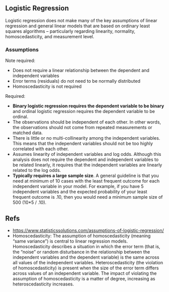 ## Logistic Regression

Logistic regression does not make many of the key assumptions of linear regression and general linear models that are based on ordinary least squares algorithms – particularly regarding linearity, normality, homoscedasticity, and measurement level.

### Assumptions

Note required:

- Does not require a linear relationship between the dependent and independent variables
- Error terms (residuals) do not need to be normally distributed
- Homoscedasticity is not required

Required:

- **Binary logistic regression requires the dependent variable to be binary** and ordinal logistic regression requires the dependent variable to be ordinal.
- The observations should be independent of each other. In other words, the observations should not come from repeated measurements or matched data.
- There is little or no multi-collinearity among the independent variables. This means that the independent variables should not be too highly correlated with each other.
- Assumes linearity of independent variables and log odds. Although this analysis does not require the dependent and independent variables to be related linearly, it requires that the independent variables are linearly related to the log odds.
- **Typically requires a large sample size**. A general guideline is that you need at minimum of 10 cases with the least frequent outcome for each independent variable in your model. For example, if you have 5 independent variables and the expected probability of your least frequent outcome is .10, then you would need a minimum sample size of 500 (10*5 / .10).

## Refs

- https://www.statisticssolutions.com/assumptions-of-logistic-regression/
- Homoscedasticity: The assumption of homoscedasticity (meaning “same variance”) is central to linear regression models. Homoscedasticity describes a situation in which the error term (that is, the “noise” or random disturbance in the relationship between the independent variables and the dependent variable) is the same across all values of the independent variables. Heteroscedasticity (the violation of homoscedasticity) is present when the size of the error term differs across values of an independent variable. The impact of violating the assumption of homoscedasticity is a matter of degree, increasing as heteroscedasticity increases.
